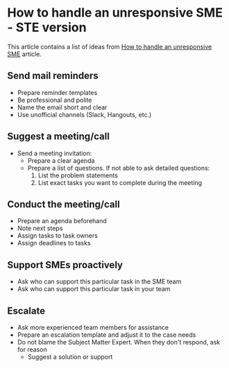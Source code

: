 # How to handle an unresponsive SME - STE version

This article contains a list of ideas from [How to handle an unresponsive SME](https://medium.com/technical-writing-is-easy/how-to-handle-an-unresponsive-sme-2a5f17953b95) article.

## Send **mail reminders**
- Prepare reminder templates
- Be professional and polite
- Name the email short and clear
- Use unofficial channels (Slack, Hangouts, etc.)

## Suggest a **meeting/call**
- Send a meeting invitation:
    - Prepare a clear agenda
    - Prepare a list of questions. If not able to ask detailed questions:
      1. List the problem statements
      2. List exact tasks you want to complete during the meeting

## Conduct the **meeting/call**
- Prepare an agenda beforehand
- Note next steps
- Assign tasks to task owners
- Assign deadlines to tasks

## **Support** SMEs proactively
- Ask who can support this particular task in the SME team
- Ask who can support this particular task in your team

## **Escalate**
- Ask more experienced team members for assistance
- Prepare an escalation template and adjust it to the case needs
- Do not blame the Subject Matter Expert. When they don't respond, ask for reason
  - Suggest a solution or support